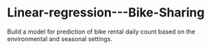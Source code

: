 # Linear-regression---Bike-Sharing
Build a model for prediction of bike rental daily count based on the environmental and seasonal settings.
